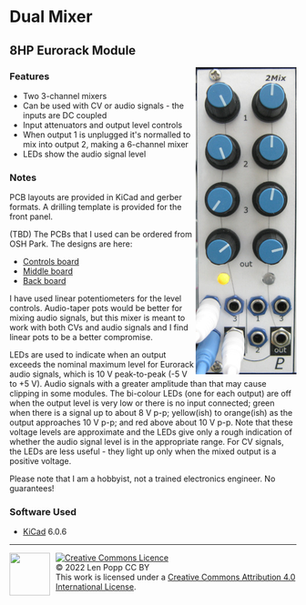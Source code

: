 # Dual Mixer

## 8HP Eurorack Module

<img src="Mixer2.jpg" style="float:right">

### Features
- Two 3-channel mixers
- Can be used with CV or audio signals - the inputs are DC coupled
- Input attenuators and output level controls
- When output 1 is unplugged it's normalled to mix into output 2, making a 6-channel mixer
- LEDs show the audio signal level

### Notes
PCB layouts are provided in KiCad and gerber formats. A drilling template is provided for the front panel.

(TBD) The PCBs that I used can be ordered from OSH Park. The designs are here:
- [Controls board](https://oshpark.com/shared_projects/zzz)
- [Middle board](https://oshpark.com/shared_projects/zzz)
- [Back board](https://oshpark.com/shared_projects/zzz)

I have used linear potentiometers for the level controls. Audio-taper pots would be better for mixing audio signals, but this mixer is meant to work with both CVs and audio signals and I find linear pots to be a better compromise.

LEDs are used to indicate when an output exceeds the nominal maximum level for Eurorack audio signals, which is 10 V peak-to-peak (-5 V to +5 V). Audio signals with a greater amplitude than that may cause clipping in some modules.
The bi-colour LEDs (one for each output) are off when the output level is very low or there is no input connected; green when there is a signal up to about 8 V p-p; yellow(ish) to orange(ish) as the output approaches 10 V p-p; and red above about 10 V p-p. Note that these voltage levels are approximate and the LEDs give only a rough indication of whether the audio signal level is in the appropriate range.
For CV signals, the LEDs are less useful - they light up only when the mixed output is a positive voltage.

Please note that I am a hobbyist, not a trained electronics engineer. No guarantees!

### Software Used

* [KiCad](https://www.kicad.org/) 6.0.6

<hr /><div><div style="float:left; padding-right:10px;"><img src="https://i0.wp.com/www.oshwa.org/wp-content/uploads/2014/03/oshw-logo-100-px.png" width=71 height=75 /></div><div style="xfloat:left; padding-left:10px;"><a rel="license" href="http://creativecommons.org/licenses/by/4.0/"><img alt="Creative Commons Licence" style="border-width:0;" src="https://i.creativecommons.org/l/by/4.0/88x31.png" /></a><br />© 2022 Len Popp CC BY<br />This work is licensed under a <a rel="license" href="http://creativecommons.org/licenses/by/4.0/">Creative Commons Attribution 4.0 International License</a>.</div></div>